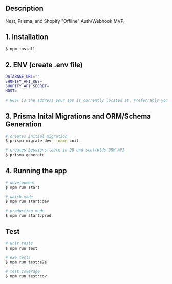 ## Description

Nest, Prisma, and Shopify "Offline" Auth/Webhook MVP. 

## 1. Installation

```bash
$ npm install
```

## 2. ENV (create .env file)
```bash
DATABASE_URL=""
SHOPIFY_API_KEY=
SHOPIFY_API_SECRET=
HOST=

# HOST is the address your app is currently located at. Preferrably you are using a secure tunnel from localhost using something like NGROK.  
```

## 3. Prisma Inital Migrations and ORM/Schema Generation
```bash
# creates initial migration 
$ prisma migrate dev --name init

# creates Sessions table in DB and scaffolds ORM API
$ prisma generate
```
## 4. Running the app

```bash
# development
$ npm run start

# watch mode
$ npm run start:dev

# production mode
$ npm run start:prod
```

## Test

```bash
# unit tests
$ npm run test

# e2e tests
$ npm run test:e2e

# test coverage
$ npm run test:cov
```
